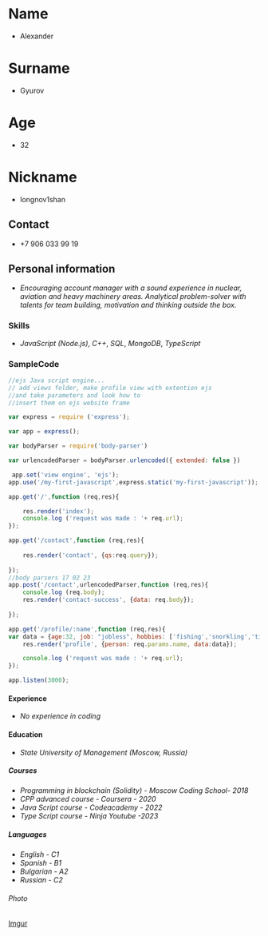 # Name
* Alexander
# Surname
* Gyurov 
# Age
* 32
# Nickname
* longnov1shan
## Contact 
* +7 906 033 99 19
## Personal information 
* _Encouraging account manager with a sound experience in nuclear, aviation and heavy machinery areas. Analytical problem-solver with talents for team building, motivation and thinking outside the box._
### Skills 
* _JavaScript (Node.js)_, _C++_, _SQL_, _MongoDB_, _TypeScript_
### SampleCode
```javascript  
//ejs Java script engine... 
// add views folder, make profile view with extention ejs 
//and take parameters and look how to 
//insert them on ejs website frame

var express = require ('express');

var app = express();

var bodyParser = require('body-parser')

var urlencodedParser = bodyParser.urlencoded({ extended: false })

 app.set('view engine', 'ejs');
app.use('/my-first-javascript',express.static('my-first-javascript'));

app.get('/',function (req,res){

	res.render('index');
	console.log ('request was made : '+ req.url);
});

app.get('/contact',function (req,res){
	
	res.render('contact', {qs:req.query});
	
});
//body parsers 17 02 23
app.post('/contact',urlencodedParser,function (req,res){
	console.log (req.body);
	res.render('contact-success', {data: req.body});
	
});

app.get('/profile/:name',function (req,res){
var data = {age:32, job: "jobless", hobbies: ['fishing','snorkling','titfucking']}
	res.render('profile', {person: req.params.name, data:data});

	console.log ('request was made : '+ req.url);
});

app.listen(3000);
```  

#### Experience
* _No experience in coding_

#### Education
* _State University of Management (Moscow, Russia)_

##### Courses
* _Programming in blockchain (Solidity) - Moscow Coding School- 2018_
* _CPP advanced course - Coursera - 2020_
* _Java Script course - Codeacademy - 2022_
* _Type Script course - Ninja Youtube -2023_ 

##### Languages
* _English - C1_
* _Spanish - B1_
* _Bulgarian - A2_
* _Russian - C2_

###### Photo
[Imgur](https://i.imgur.com/VaXEecV.jpg)
